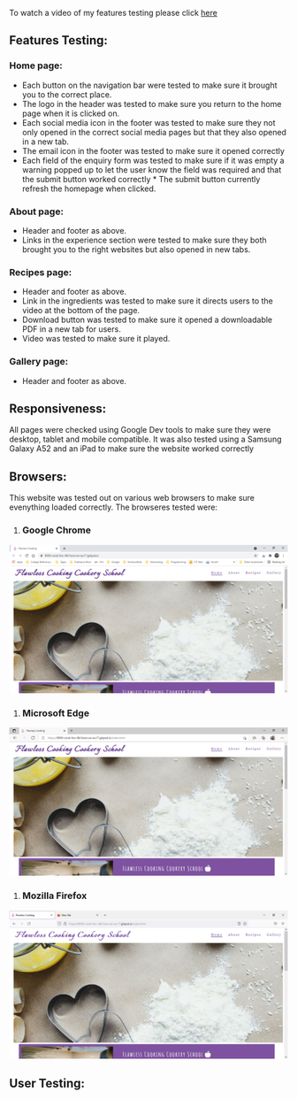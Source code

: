 To watch a video of my  features testing please click [here](https://youtu.be/Qo0AyoJxu1c)  
## Features Testing:

### Home page:

* Each button on the navigation bar were tested to make sure it brought you to the correct place.  
* The logo in the header was tested to make sure you return to the home page when it is clicked on.  
* Each social media icon in the footer was tested to make sure they not only opened in the correct social media pages but that they also opened in a new tab.
* The email icon in the footer was tested to make sure it opened correctly
* Each field of the enquiry form was tested to make sure if it was empty a warning popped up to let the user know the field was required and that the submit button worked correctly
      * The submit button currently refresh the homepage when clicked.  

### About page:
* Header and footer as above.  
* Links in the experience section were tested to make sure they both brought you to the right websites but also opened in new tabs.

### Recipes page: 
* Header and footer as above.  
* Link in the ingredients was tested to make sure it directs users to the video at the bottom of the page.
* Download button was tested to make sure it opened a downloadable PDF in a new tab for users.
* Video was tested to make sure it played.

### Gallery page:
* Header and footer as above.

## Responsiveness:
All pages were checked using Google Dev tools to make sure they were desktop, tablet and mobile compatible. It was also tested using a Samsung Galaxy A52 and an iPad to make sure the website worked correctly

## Browsers:
This website was tested out on various web browsers to make sure evenything loaded correctly. The browseres tested were: 
1. ### Google Chrome 
![Google Chrome](assets/readme-images/Google-Chrome.png)
1. ### Microsoft Edge
![Microsoft Edge](assets/readme-images/Microsoft-Edge.png)
1. ### Mozilla Firefox
![Firefox](assets/readme-images/Mozilla-Firefox.png)

## User Testing:
